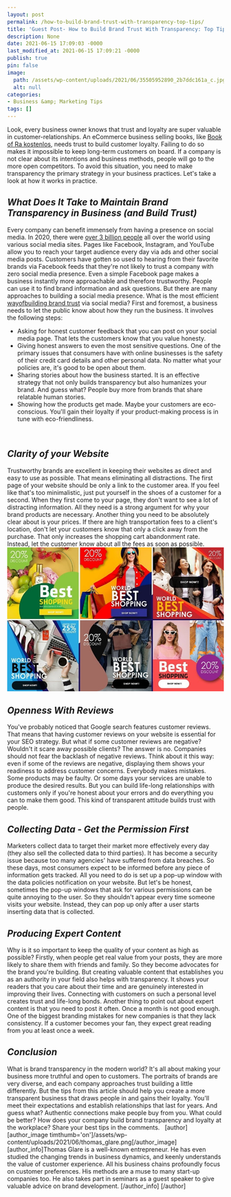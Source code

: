 ```yaml
---
layout: post
permalink: /how-to-build-brand-trust-with-transparency-top-tips/
title: 'Guest Post- How to Build Brand Trust With Transparency: Top Tips'
description: None
date: 2021-06-15 17:09:03 -0000
last_modified_at: 2021-06-15 17:09:21 -0000
publish: true
pin: false
image:
  path: /assets/wp-content/uploads/2021/06/35505952890_2b7ddc161a_c.jpg
  alt: null
categories:
- Business &amp; Marketing Tips
tags: []
---
```

Look, every business owner knows that trust and loyalty are super valuable in customer-relationships. An eCommerce business selling books, like [Book of Ra kostenlos](https://lifeinhack.com/457128/the-5-keys-to-building-customer-trust-and-loyalty), needs trust to build customer loyalty. Failing to do so makes it impossible to keep long-term customers on board. If a company is not clear about its intentions and business methods, people will go to the more open competitors. To avoid this situation, you need to make transparency the primary strategy in your business practices. Let's take a look at how it works in practice.  

## **_What Does It Take to Maintain Brand Transparency in Business (and Build Trust)_**

Every company can benefit immensely from having a presence on social media. In 2020, there were [over 3 billion people](https://en.wikipedia.org/wiki/Social_media) all over the world using various social media sites. Pages like Facebook, Instagram, and YouTube allow you to reach your target audience every day via ads and other social media posts. Customers have gotten so used to hearing from their favorite brands via Facebook feeds that they're not likely to trust a company with zero social media presence. Even a simple Facebook page makes a business instantly more approachable and therefore trustworthy. People can use it to find brand information and ask questions. But there are many approaches to building a social media presence. What is the most efficient [way](https://insights.lytho.com/build-brand-trust-through-social-media)[of](https://book-of-ra-slot.com/)[building brand trust](https://insights.lytho.com/build-brand-trust-through-social-media) via social media? First and foremost, a business needs to let the public know about how they run the business.  It involves the following steps:

* Asking for honest customer feedback that you can post on your social media page. That lets the customers know that you value honesty.
* Giving honest answers to even the most sensitive questions. One of the primary issues that consumers have with online businesses is the safety of their credit card details and other personal data. No matter what your policies are, it's good to be open about them.
* Sharing stories about how the business started. It is an effective strategy that not only builds transparency but also humanizes your brand. And guess what? People buy more from brands that share relatable human stories.
* Showing how the products get made. Maybe your customers are eco-conscious. You'll gain their loyalty if your product-making process is in tune with eco-friendliness.

 

## **_Clarity of your Website_**

Trustworthy brands are excellent in keeping their websites as direct and easy to use as possible. That means eliminating all distractions. The first page of your website should be only a link to the customer area. If you feel like that's too minimalistic, just put yourself in the shoes of a customer for a second. When they first come to your page, they don't want to see a lot of distracting information. All they need is a strong argument for why your brand products are necessary. Another thing you need to be absolutely clear about is your prices. If there are high transportation fees to a client's location, don't let your customers know that only a click away from the purchase. That only increases the shopping cart abandonment rate. Instead, let the customer know about all the fees as soon as possible.  ![](/assets/wp-content/uploads/2021/06/46613223584_87c7191abd_c.jpg)

## **_Openness With Reviews_**

You've probably noticed that Google search features customer reviews. That means that having customer reviews on your website is essential for your SEO strategy. But what if some customer reviews are negative? Wouldn't it scare away possible clients? The answer is no. Companies should not fear the backlash of negative reviews. Think about it this way: even if some of the reviews are negative, displaying them shows your readiness to address customer concerns. Everybody makes mistakes. Some products may be faulty. Or some days your services are unable to produce the desired results. But you can build life-long relationships with customers only if you're honest about your errors and do everything you can to make them good. This kind of transparent attitude builds trust with people.   

## **_Collecting Data - Get the Permission First_**

Marketers collect data to target their market more effectively every day (they also sell the collected data to third parties). It has become a security issue because too many agencies' have suffered from data breaches. So these days, most consumers expect to be informed before any piece of information gets tracked. All you need to do is set up a pop-up window with the data policies notification on your website.  But let's be honest, sometimes the pop-up windows that ask for various permissions can be quite annoying to the user. So they shouldn't appear every time someone visits your website. Instead, they can pop up only after a user starts inserting data that is collected.  

## **_Producing Expert Content_**

Why is it so important to keep the quality of your content as high as possible? Firstly, when people get real value from your posts, they are more likely to share them with friends and family. So they become advocates for the brand you're building. But creating valuable content that establishes you as an authority in your field also helps with transparency. It shows your readers that you care about their time and are genuinely interested in improving their lives. Connecting with customers on such a personal level creates trust and life-long bonds.  Another thing to point out about expert content is that you need to post it often. Once a month is not good enough. One of the biggest branding mistakes for new companies is that they lack consistency. If a customer becomes your fan, they expect great reading from you at least once a week.   

## **_Conclusion_**

What is brand transparency in the modern world? It's all about making your business more truthful and open to customers. The portraits of brands are very diverse, and each company approaches trust building a little differently. But the tips from this article should help you create a more transparent business that draws people in and gains their loyalty. You'll meet their expectations and establish relationships that last for years. And guess what? Authentic connections make people buy from you. What could be better?  How does your company build brand transparency and loyalty at the workplace? Share your best tips in the comments.   [author] [author_image timthumb='on']/assets/wp-content/uploads/2021/06/thomas_glare.png[/author_image] [author_info]Thomas Glare is a well-known entrepreneur. He has even studied the changing trends in business dynamics, and keenly understands the value of customer experience. All his business chains profoundly focus on customer preferences. His methods are a muse to many start-up companies too. He also takes part in seminars as a guest speaker to give valuable advice on brand development. [/author_info] [/author]    
